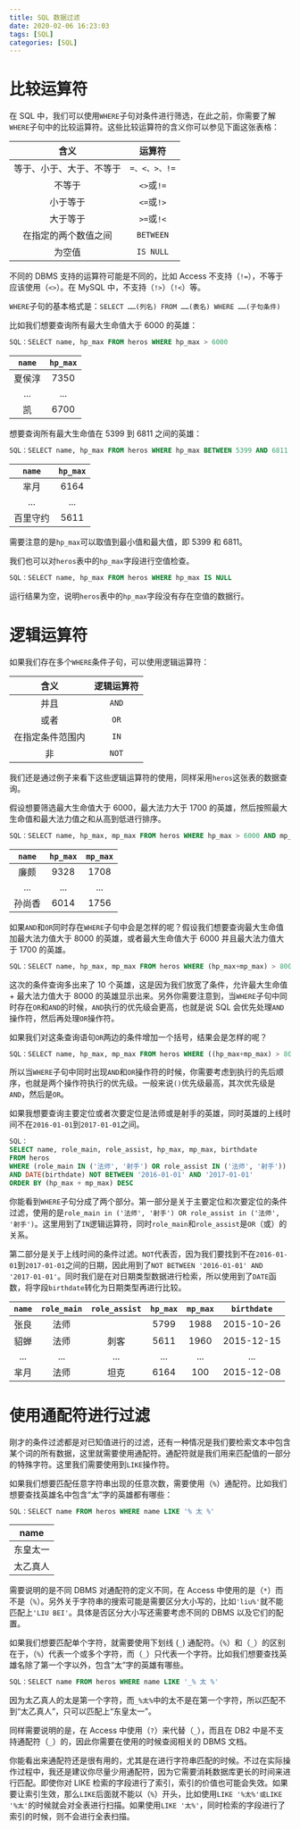 ```yaml
---
title: SQL 数据过滤
date: 2020-02-06 16:23:03
tags: [SQL]
categories: [SQL]
---
```



# 比较运算符
在 SQL 中，我们可以使用`WHERE`子句对条件进行筛选，在此之前，你需要了解`WHERE`子句中的比较运算符。这些比较运算符的含义你可以参见下面这张表格：

| 含义 | 运算符 |
| :--: | :--: |
| 等于、小于、大于、不等于 | `=、<、>、!=` |
| 不等于 | `<>`或`!=` |
| 小于等于 | `<=`或`!>` |
| 大于等于 | `>=`或`!<` |
| 在指定的两个数值之间 | `BETWEEN` |
| 为空值 | `IS NULL` |

不同的 DBMS 支持的运算符可能是不同的，比如 Access 不支持（`!=`），不等于应该使用（`<>`）。在 MySQL 中，不支持（`!>`）（`!<`）等。

`WHERE`子句的基本格式是：`SELECT ……(列名) FROM ……(表名) WHERE ……(子句条件)`

比如我们想要查询所有最大生命值大于 6000 的英雄：
```sql
SQL：SELECT name, hp_max FROM heros WHERE hp_max > 6000
```
| `name` | `hp_max` |
| :--: | :--: |
| 夏侯淳 | 7350 |
| ... | ... |
| 凯 | 6700 |

想要查询所有最大生命值在 5399 到 6811 之间的英雄：
```sql
SQL：SELECT name, hp_max FROM heros WHERE hp_max BETWEEN 5399 AND 6811
```
| `name` | `hp_max` |
| :--: | :--: |
| 芈月 | 6164 |
| ... | ... |
| 百里守约 | 5611 |

需要注意的是`hp_max`可以取值到最小值和最大值，即 5399 和 6811。

我们也可以对`heros`表中的`hp_max`字段进行空值检查。
```sql
SQL：SELECT name, hp_max FROM heros WHERE hp_max IS NULL
```
运行结果为空，说明`heros`表中的`hp_max`字段没有存在空值的数据行。
# 逻辑运算符
如果我们存在多个`WHERE`条件子句，可以使用逻辑运算符：

| 含义 | 逻辑运算符 |
| :--: | :--: |
| 并且 | `AND` |
| 或者 | `OR` |
| 在指定条件范围内 | `IN` |
| 非 | `NOT` |

我们还是通过例子来看下这些逻辑运算符的使用，同样采用`heros`这张表的数据查询。

假设想要筛选最大生命值大于 6000，最大法力大于 1700 的英雄，然后按照最大生命值和最大法力值之和从高到低进行排序。
```sql
SQL：SELECT name, hp_max, mp_max FROM heros WHERE hp_max > 6000 AND mp_max > 1700 ORDER BY (hp_max+mp_max) DESC
```
| `name` | `hp_max` | `mp_max` |
| :--: | :--: | :--: |
| 廉颇 | 9328 | 1708 |
| ... | ... | ... |
| 孙尚香 | 6014 | 1756 |

如果`AND`和`OR`同时存在`WHERE`子句中会是怎样的呢？假设我们想要查询最大生命值加最大法力值大于 8000 的英雄，或者最大生命值大于 6000 并且最大法力值大于 1700 的英雄。
```sql
SQL：SELECT name, hp_max, mp_max FROM heros WHERE (hp_max+mp_max) > 8000 OR hp_max > 6000 AND mp_max > 1700 ORDER BY (hp_max+mp_max) DESC
```
这次的条件查询多出来了 10 个英雄，这是因为我们放宽了条件，允许最大生命值 + 最大法力值大于 8000 的英雄显示出来。另外你需要注意到，当`WHERE`子句中同时存在`OR`和`AND`的时候，`AND`执行的优先级会更高，也就是说 SQL 会优先处理`AND`操作符，然后再处理`OR`操作符。

如果我们对这条查询语句`OR`两边的条件增加一个括号，结果会是怎样的呢？
```sql
SQL：SELECT name, hp_max, mp_max FROM heros WHERE ((hp_max+mp_max) > 8000 OR hp_max > 6000) AND mp_max 
```
所以当`WHERE`子句中同时出现`AND`和`OR`操作符的时候，你需要考虑到执行的先后顺序，也就是两个操作符执行的优先级。一般来说`()`优先级最高，其次优先级是`AND`，然后是`OR`。

如果我想要查询主要定位或者次要定位是法师或是射手的英雄，同时英雄的上线时间不在`2016-01-01`到`2017-01-01`之间。
```sql
SQL：
SELECT name, role_main, role_assist, hp_max, mp_max, birthdate
FROM heros 
WHERE (role_main IN ('法师', '射手') OR role_assist IN ('法师', '射手')) 
AND DATE(birthdate) NOT BETWEEN '2016-01-01' AND '2017-01-01'
ORDER BY (hp_max + mp_max) DESC
```
你能看到`WHERE`子句分成了两个部分。第一部分是关于主要定位和次要定位的条件过滤，使用的是`role_main in ('法师', '射手') OR role_assist in ('法师', '射手')`。这里用到了`IN`逻辑运算符，同时`role_main`和`role_assist`是`OR`（或）的关系。

第二部分是关于上线时间的条件过滤。`NOT`代表否，因为我们要找到不在`2016-01-01`到`2017-01-01`之间的日期，因此用到了`NOT BETWEEN '2016-01-01' AND '2017-01-01'`。同时我们是在对日期类型数据进行检索，所以使用到了`DATE`函数，将字段`birthdate`转化为日期类型再进行比较。

| `name` | `role_main` | `role_assist` | `hp_max` | `mp_max` | `birthdate` |
| :--: | :--: | :--: | :--: | :--: | :--: |
| 张良 | 法师 | | 5799 | 1988 | 2015-10-26 |
| 貂蝉 | 法师 | 刺客 | 5611 | 1960 | 2015-12-15 |
| ... | ... | ... | ... | ... | ... |
| 芈月 | 法师 | 坦克 | 6164 | 100 | 2015-12-08 |

# 使用通配符进行过滤
刚才的条件过滤都是对已知值进行的过滤，还有一种情况是我们要检索文本中包含某个词的所有数据，这里就需要使用通配符。通配符就是我们用来匹配值的一部分的特殊字符。这里我们需要使用到`LIKE`操作符。

如果我们想要匹配任意字符串出现的任意次数，需要使用（`%`）通配符。比如我们想要查找英雄名中包含“太”字的英雄都有哪些：
```sql
SQL：SELECT name FROM heros WHERE name LIKE '% 太 %'
```

| name |
| :--: |
| 东皇太一 |
| 太乙真人 |

需要说明的是不同 DBMS 对通配符的定义不同，在 Access 中使用的是（`*`）而不是（`%`）。另外关于字符串的搜索可能是需要区分大小写的，比如`'liu%'`就不能匹配上`'LIU BEI'`。具体是否区分大小写还需要考虑不同的 DBMS 以及它们的配置。

如果我们想要匹配单个字符，就需要使用下划线 (`_`) 通配符。（`%`）和（`_`）的区别在于，（`%`）代表一个或多个字符，而（`_`）只代表一个字符。比如我们想要查找英雄名除了第一个字以外，包含“太”字的英雄有哪些。
```sql
SQL：SELECT name FROM heros WHERE name LIKE '_% 太 %'
```
因为太乙真人的太是第一个字符，而`_%太%`中的太不是在第一个字符，所以匹配不到“太乙真人”，只可以匹配上“东皇太一”。

同样需要说明的是，在 Access 中使用（`?`）来代替（`_`），而且在 DB2 中是不支持通配符（`_`）的，因此你需要在使用的时候查阅相关的 DBMS 文档。

你能看出来通配符还是很有用的，尤其是在进行字符串匹配的时候。不过在实际操作过程中，我还是建议你尽量少用通配符，因为它需要消耗数据库更长的时间来进行匹配。即使你对 LIKE 检索的字段进行了索引，索引的价值也可能会失效。如果要让索引生效，那么`LIKE`后面就不能以（`%`）开头，比如使用`LIKE '%太%'或LIKE '%太'`的时候就会对全表进行扫描。如果使用`LIKE '太%'`，同时检索的字段进行了索引的时候，则不会进行全表扫描。
